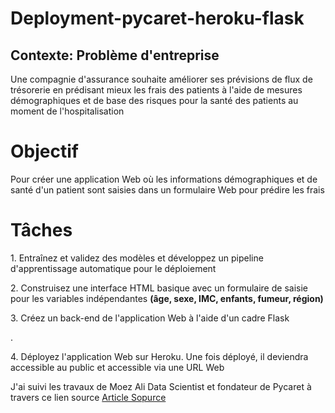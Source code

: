  # Deployment-pycaret-heroku-flask
 ## Contexte: Problème d'entreprise
  <p>Une compagnie d'assurance souhaite améliorer ses prévisions de flux de trésorerie en prédisant mieux les frais des patients à l'aide de mesures démographiques et de base des risques pour la santé des patients au moment de l'hospitalisation</p>
  
<h1><strong> Objectif </strong></h1>
 <p>Pour créer une application Web où les informations démographiques et de santé d'un patient sont saisies dans un formulaire Web pour prédire les frais</p>
 
<h1><strong> Tâches </strong></h1>
  <p> 1. Entraînez et validez des modèles et développez un pipeline d'apprentissage automatique pour le déploiement</p>
  <p> 2. Construisez une interface HTML basique avec un formulaire de saisie pour les variables indépendantes <strong>(âge, sexe, IMC, enfants, fumeur, région)</strong></p>
  <p> 3. Créez un back-end de l'application Web à l'aide d'un cadre Flask</p>.
  <p> 4. Déployez l'application Web sur Heroku. Une fois déployé, il deviendra accessible au public et accessible via une URL Web<p>
  <p> J'ai suivi les travaux de Moez Ali Data Scientist et fondateur de Pycaret  à travers ce lien source <a href="https://towardsdatascience.com/build-and-deploy-your-first-machine-learning-web-app-e020db344a99">Article Sopurce </a>


    
  
